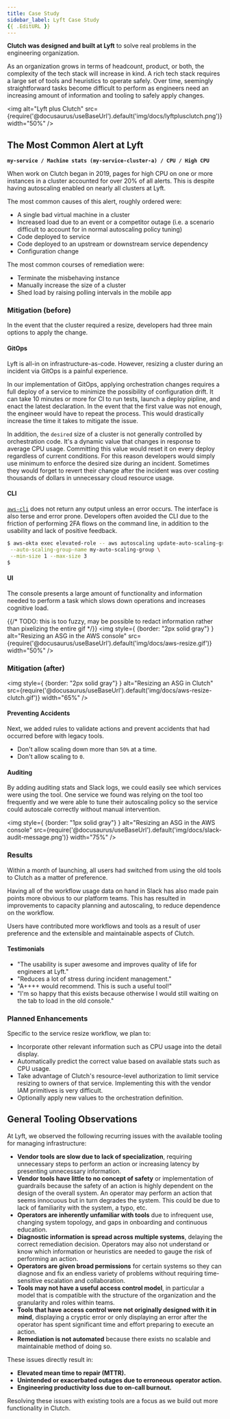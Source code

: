 ```yaml
---
title: Case Study
sidebar_label: Lyft Case Study
{{ .EditURL }}
---
```


**Clutch was designed and built at Lyft** to solve real problems in the engineering organization.

As an organization grows in terms of headcount, product, or both, the complexity of the tech stack will increase in kind. A rich tech stack requires a large set of tools and heuristics to operate safely. Over time, seemingly straightforward tasks become difficult to perform as engineers need an increasing amount of information and tooling to safely apply changes.

<img alt="Lyft plus Clutch" src={require('@docusaurus/useBaseUrl').default('img/docs/lyftplusclutch.png')} width="50%" />

## The Most Common Alert at Lyft

**`my-service / Machine stats (my-service-cluster-a) / CPU / High CPU`**

When work on Clutch began in 2019, pages for high CPU on one or more instances in a cluster accounted for over 20% of all alerts. This is despite having autoscaling enabled on nearly all clusters at Lyft.

The most common causes of this alert, roughly ordered were:
- A single bad virtual machine in a cluster
- Increased load due to an event or a competitor outage (i.e. a scenario difficult to account for in normal autoscaling policy tuning)
- Code deployed to service
- Code deployed to an upstream or downstream service dependency
- Configuration change

The most common courses of remediation were:
- Terminate the misbehaving instance
- Manually increase the size of a cluster
- Shed load by raising polling intervals in the mobile app

### Mitigation (before)

In the event that the cluster required a resize, developers had three main options to apply the change.

#### GitOps

Lyft is all-in on infrastructure-as-code. However, resizing a cluster during an incident via GitOps is a painful experience.

In our implementation of GitOps, applying orchestration changes requires a full deploy of a service to minimize the possibility of configuration drift. It can take 10 minutes or more for CI to run tests, launch a deploy pipline, and enact the latest declaration. In the event that the first value was not enough, the engineer would have to repeat the process. This would drastically increase the time it takes to mitigate the issue. 

In addition, the `desired` size of a cluster is not generally controlled by orchestration code. It's a dynamic value that changes in response to average CPU usage. Committing this value would reset it on every deploy regardless of current conditions. For this reason developers would simply use minimum to enforce the desired size during an incident. Sometimes they would forget to revert their change after the incident was over costing thousands of dollars in unnecessary cloud resource usage.

#### CLI

[`aws-cli`](https://aws.amazon.com/cli/) does not return any output unless an error occurs. The interface is also terse and error prone.
Developers often avoided the CLI due to the friction of performing 2FA flows on the command line, in addition to the usability and lack of positive feedback.

```bash
$ aws-okta exec elevated-role -- aws autoscaling update-auto-scaling-group \
 --auto-scaling-group-name my-auto-scaling-group \
 --min-size 1 --max-size 3
$ 
```

#### UI
The console presents a large amount of functionality and information needed to perform a task which slows down operations and increases cognitive load. 

{{/* TODO: this is too fuzzy, may be possible to redact information rather than pixelizing the entire gif */}}
<img style={ {border: "2px solid gray"} } alt="Resizing an ASG in the AWS console" src={require('@docusaurus/useBaseUrl').default('img/docs/aws-resize.gif')} width="50%" />

### Mitigation (after)

<img style={ {border: "2px solid gray"} } alt="Resizing an ASG in Clutch" src={require('@docusaurus/useBaseUrl').default('img/docs/aws-resize-clutch.gif')} width="65%" />

#### Preventing Accidents
Next, we added rules to validate actions and prevent accidents that had occurred before with legacy tools.
- Don't allow scaling down more than `50%` at a time.
- Don't allow scaling to `0`.

#### Auditing
By adding auditing stats and Slack logs, we could easily see which services were using the tool. One service we found was relying on the tool too frequently and we were able to tune their autoscaling policy so the service could autoscale correctly without manual intervention.

<img style={ {border: "1px solid gray"} } alt="Resizing an ASG in the AWS console" src={require('@docusaurus/useBaseUrl').default('img/docs/slack-audit-message.png')} width="75%" />

### Results
Within a month of launching, all users had switched from using the old tools to Clutch as a matter of preference.

Having all of the workflow usage data on hand in Slack has also made pain points more obvious to our platform teams. This has resulted in improvements to capacity planning and autoscaling, to reduce dependence on the workflow.

Users have contributed more workflows and tools as a result of user preference and the extensible and maintainable aspects of Clutch.

#### Testimonials
- "The usability is super awesome and improves quality of life for engineers at Lyft."
- "Reduces a lot of stress during incident management."
- "A++++ would recommend. This is such a useful tool!"
- "I'm so happy that this exists because otherwise I would still waiting on the tab to load in the old console."

### Planned Enhancements
Specific to the service resize workflow, we plan to:
- Incorporate other relevant information such as CPU usage into the detail display.
- Automatically predict the correct value based on available stats such as CPU usage.
- Take advantage of Clutch's resource-level authorization to limit service resizing to owners of that service. Implementing this with the vendor IAM primitives is very difficult.
- Optionally apply new values to the orchestration definition.

## General Tooling Observations

At Lyft, we observed the following recurring issues with the available tooling for managing infrastructure:
- **Vendor tools are slow due to lack of specialization**, requiring unnecessary steps to perform an action or increasing latency by presenting unnecessary information.
- **Vendor tools have little to no concept of safety** or implementation of guardrails because the safety of an action is highly dependent on the design of the overall system. An operator may perform an action that seems innocuous but in turn degrades the system. This could be due to lack of familiarity with the system, a typo, etc.
- **Operators are inherently unfamiliar with tools** due to infrequent use, changing system topology, and gaps in onboarding and continuous education.
- **Diagnostic information is spread across multiple systems**, delaying the correct remediation decision. Operators may also not understand or know which information or heuristics are needed to gauge the risk of performing an action.
- **Operators are given broad permissions** for certain systems so they can diagnose and fix an endless variety of problems without requiring time-sensitive escalation and collaboration.
- **Tools may not have a useful access control model**, in particular a model that is compatible with the structure of the organization and the granularity and roles within teams.
- **Tools that have access control were not originally designed with it in mind**, displaying a cryptic error or only displaying an error after the operator has spent significant time and effort preparing to execute an action.
- **Remediation is not automated** because there exists no scalable and maintainable method of doing so.

These issues directly result in:
- **Elevated mean time to repair (MTTR).**
- **Unintended or exacerbated outages due to erroneous operator action.**
- **Engineering productivity loss due to on-call burnout.**

Resolving these issues with existing tools are a focus as we build out more functionality in Clutch.
